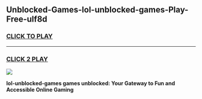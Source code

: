 
## Unblocked-Games-lol-unblocked-games-Play-Free-ulf8d
<h3>
<a href="https://premium76.site?title=lol-unblocked-games&ref=09A">CLICK TO PLAY</a></h3>
<hr>

<h3>
<a href="https://premium76.site?title=lol-unblocked-games&ref=09A">CLICK 2 PLAY</a>
  
</h3>

<a href="https://premium76.site?title=lol-unblocked-games&ref=09A"><img src="https://clearcache.store/games.png"></a>


**lol-unblocked-games games unblocked: Your Gateway to Fun and Accessible Online Gaming**

